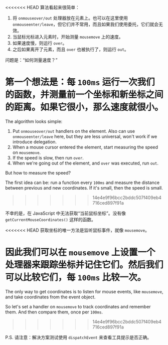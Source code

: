 
<<<<<<< HEAD
算法看起来很简单：
1. 将 `onmouseover/out` 处理器放在元素上。也可以在这里使用 `onmouseenter/leave`，但它们并不常用，而且如果我们使用委托，它们就会无效。
2. 当鼠标光标进入元素时，开始测量 `mousemove` 上的速度。
3. 如果速度慢，则运行 `over`。
4. 之后如果离开了元素，而且 `over` 也被执行了，则运行 `out`。

问题是：“如何测量速度？”

第一个想法是：每 `100ms` 运行一次我们的函数，并测量前一个坐标和新坐标之间的距离。如果它很小，那么速度就很小。
=======
The algorithm looks simple:
1. Put `onmouseover/out` handlers on the element. Also can use `onmouseenter/leave` here, but they are less universal, won't work if we introduce delegation.
2. When a mouse cursor entered the element, start measuring the speed on `mousemove`.
3. If the speed is slow, then run `over`.
4. When we're going out of the element, and `over` was executed, run `out`.

But how to measure the speed?

The first idea can be: run a function every `100ms` and measure the distance between previous and new coordinates. If it's small, then the speed is small.
>>>>>>> 14e4e9f96bcc2bddc507f409eb4716ced897f91a

不幸的是，在 JavaScript 中无法获取“当前鼠标坐标”。没有像 `getCurrentMouseCoordinates()` 这样的函数。

<<<<<<< HEAD
获取坐标的唯一方法是监听鼠标事件，就像 `mousemove`。

因此我们可以在 `mousemove` 上设置一个处理器来跟踪坐标并记住它们。然后我们可以比较它们，每 `100ms` 比较一次。
=======
The only way to get coordinates is to listen for mouse events, like `mousemove`, and take coordinates from the event object.

So let's set a handler on `mousemove` to track coordinates and remember them. And then compare them, once per `100ms`.
>>>>>>> 14e4e9f96bcc2bddc507f409eb4716ced897f91a

P.S. 请注意：解决方案测试使用 `dispatchEvent` 来查看工具提示是否正确。
